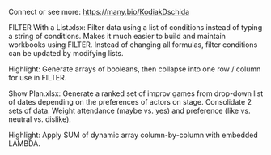 Connect or see more: https://many.bio/KodiakDschida

FILTER With a List.xlsx: Filter data using a list of conditions instead of typing a string of conditions. Makes it much easier to build and maintain workbooks using FILTER. Instead of changing all formulas, filter conditions can be updated by modifying lists.

Highlight: Generate arrays of booleans, then collapse into one row / column for use in FILTER.

Show Plan.xlsx: Generate a ranked set of improv games from drop-down list of dates depending on the preferences of actors on stage. Consolidate 2 sets of data. Weight attendance (maybe vs. yes) and preference (like vs. neutral vs. dislike).

Highlight: Apply SUM of dynamic array column-by-column with embedded LAMBDA.
